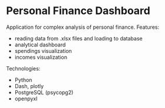 # Personal Finance Dashboard

Application for complex analysis of personal finance. Features:
- reading data from .xlsx files and loading to database
- analytical dashboard
- spendings visualization
- incomes visualization


Technologies:
- Python
- Dash, plotly
- PostgreSQL (psycopg2)
- openpyxl

